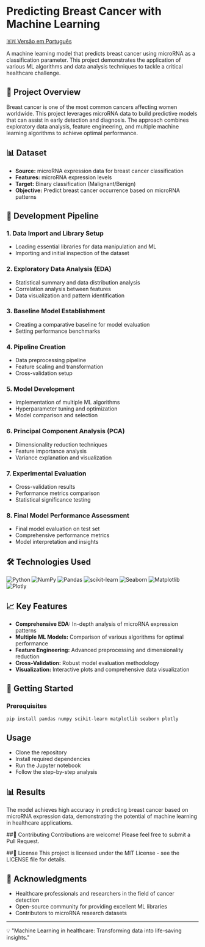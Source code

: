 # Predicting Breast Cancer with Machine Learning

[🇧🇷 Versão em Português](README-pt.md)

A machine learning model that predicts breast cancer using microRNA as a classification parameter. This project demonstrates the application of various ML algorithms and data analysis techniques to tackle a critical healthcare challenge.

## 🎯 Project Overview

Breast cancer is one of the most common cancers affecting women worldwide. This project leverages microRNA data to build predictive models that can assist in early detection and diagnosis. The approach combines exploratory data analysis, feature engineering, and multiple machine learning algorithms to achieve optimal performance.

## 📊 Dataset

- **Source:** microRNA expression data for breast cancer classification
- **Features:** microRNA expression levels
- **Target:** Binary classification (Malignant/Benign)
- **Objective:** Predict breast cancer occurrence based on microRNA patterns

## 🔬 Development Pipeline

### 1. **Data Import and Library Setup**
- Loading essential libraries for data manipulation and ML
- Importing and initial inspection of the dataset

### 2. **Exploratory Data Analysis (EDA)**
- Statistical summary and data distribution analysis
- Correlation analysis between features
- Data visualization and pattern identification

### 3. **Baseline Model Establishment**
- Creating a comparative baseline for model evaluation
- Setting performance benchmarks

### 4. **Pipeline Creation**
- Data preprocessing pipeline
- Feature scaling and transformation
- Cross-validation setup

### 5. **Model Development**
- Implementation of multiple ML algorithms
- Hyperparameter tuning and optimization
- Model comparison and selection

### 6. **Principal Component Analysis (PCA)**
- Dimensionality reduction techniques
- Feature importance analysis
- Variance explanation and visualization

### 7. **Experimental Evaluation**
- Cross-validation results
- Performance metrics comparison
- Statistical significance testing

### 8. **Final Model Performance Assessment**
- Final model evaluation on test set
- Comprehensive performance metrics
- Model interpretation and insights

## 🛠️ Technologies Used

![Python](https://img.shields.io/badge/python-3670A0?style=for-the-badge&logo=python&logoColor=ffdd54) ![NumPy](https://img.shields.io/badge/numpy-%23013243.svg?style=for-the-badge&logo=numpy&logoColor=white) ![Pandas](https://img.shields.io/badge/pandas-%23150458.svg?style=for-the-badge&logo=pandas&logoColor=white) ![scikit-learn](https://img.shields.io/badge/scikit--learn-%23F7931E.svg?style=for-the-badge&logo=scikit-learn&logoColor=white) ![Seaborn](https://img.shields.io/badge/Seaborn-%235C7DA2.svg?style=for-the-badge&logo=seaborn&logoColor=white) ![Matplotlib](https://img.shields.io/badge/Matplotlib-%23ffffff.svg?style=for-the-badge&logo=Matplotlib&logoColor=black) ![Plotly](https://img.shields.io/badge/Plotly-%23ffffff.svg?style=for-the-badge&logo=plotly&logoColor=black)

## 📈 Key Features

- **Comprehensive EDA:** In-depth analysis of microRNA expression patterns
- **Multiple ML Models:** Comparison of various algorithms for optimal performance
- **Feature Engineering:** Advanced preprocessing and dimensionality reduction
- **Cross-Validation:** Robust model evaluation methodology
- **Visualization:** Interactive plots and comprehensive data visualization

## 🚀 Getting Started

### Prerequisites
```bash
pip install pandas numpy scikit-learn matplotlib seaborn plotly
```

## Usage
- Clone the repository
- Install required dependencies
- Run the Jupyter notebook
- Follow the step-by-step analysis

## 📊 Results
The model achieves high accuracy in predicting breast cancer based on microRNA expression data, demonstrating the potential of machine learning in healthcare applications.

##🤝 Contributing
Contributions are welcome! Please feel free to submit a Pull Request.

##📄 License
This project is licensed under the MIT License - see the LICENSE file for details.

## 🙏 Acknowledgments
- Healthcare professionals and researchers in the field of cancer detection
- Open-source community for providing excellent ML libraries
- Contributors to microRNA research datasets

---
💡 "Machine Learning in healthcare: Transforming data into life-saving insights."
